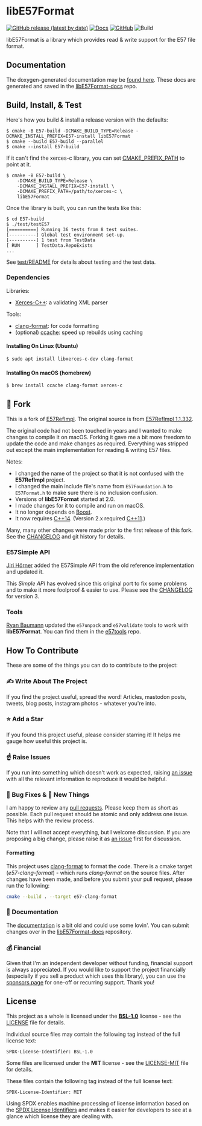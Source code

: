 # libE57Format

[![GitHub release (latest by date)](https://img.shields.io/github/v/release/asmaloney/libE57Format)](https://github.com/asmaloney/libE57Format/releases/latest) [![Docs](https://img.shields.io/badge/docs-online-orange)](https://asmaloney.github.io/libE57Format-docs/) [![GitHub](https://img.shields.io/github/license/asmaloney/libE57Format)](LICENSE) ![Build](https://github.com/asmaloney/libE57Format/actions/workflows/build.yml/badge.svg)

libE57Format is a library which provides read & write support for the E57 file format.

## Documentation

The doxygen-generated documentation may be [found here](https://asmaloney.github.io/libE57Format-docs/). These docs are generated and saved in the [libE57Format-docs](https://github.com/asmaloney/libE57Format-docs) repo.

## Build, Install, & Test

Here's how you build & install a release version with the defaults:

```
$ cmake -B E57-build -DCMAKE_BUILD_TYPE=Release -DCMAKE_INSTALL_PREFIX=E57-install libE57Format
$ cmake --build E57-build --parallel
$ cmake --install E57-build
```

If it can't find the xerces-c library, you can set [CMAKE_PREFIX_PATH](https://cmake.org/cmake/help/latest/variable/CMAKE_PREFIX_PATH.html) to point at it.

```
$ cmake -B E57-build \
    -DCMAKE_BUILD_TYPE=Release \
    -DCMAKE_INSTALL_PREFIX=E57-install \
    -DCMAKE_PREFIX_PATH=/path/to/xerces-c \
    libE57Format
```

Once the library is built, you can run the tests like this:

```
$ cd E57-build
$ ./test/testE57
[==========] Running 36 tests from 8 test suites.
[----------] Global test environment set-up.
[----------] 1 test from TestData
[ RUN      ] TestData.RepoExists
...
```

See [test/README](test/README.md) for details about testing and the test data.

### Dependencies

Libraries:

- [Xerces-C++](https://xerces.apache.org/xerces-c/): a validating XML parser

Tools:

- [clang-format](https://clang.llvm.org/docs/ClangFormat.html): for code formatting
- (optional) [ccache](https://ccache.dev/): speed up rebuilds using caching

#### Installing On Linux (Ubuntu)

```sh
$ sudo apt install libxerces-c-dev clang-format
```

#### Installing On macOS (homebrew)

```sh
$ brew install ccache clang-format xerces-c
```

## 🍴 Fork

This is a fork of [E57RefImpl](https://sourceforge.net/projects/e57-3d-imgfmt/). The original source is from [E57RefImpl 1.1.332](https://sourceforge.net/projects/e57-3d-imgfmt/files/E57Refimpl-src/).

The original code had not been touched in years and I wanted to make changes to compile it on macOS. Forking it gave me a bit more freedom to update the code and make changes as required. Everything was stripped out except the main implementation for reading & writing E57 files.

Notes:

- I changed the name of the project so that it is not confused with the **E57RefImpl** project.
- I changed the main include file's name from `E57Foundation.h` to `E57Format.h` to make sure there is no inclusion confusion.
- Versions of **libE57Format** started at 2.0.
- I made changes for it to compile and run on macOS.
- It no longer depends on [Boost](http://www.boost.org/).
- It now requires [C++14](https://en.cppreference.com/w/cpp/14). (Version 2.x required [C++11](https://en.cppreference.com/w/cpp/11).)

Many, many other changes were made prior to the first release of this fork. See the [CHANGELOG](CHANGELOG.md) and git history for details.

### E57Simple API

[Jiri Hörner](https://github.com/ptc-jhoerner) added the E57Simple API from the old reference implementation and updated it.

This _Simple API_ has evolved since this original port to fix some problems and to make it more foolproof & easier to use. Please see the [CHANGELOG](CHANGELOG.md) for version 3.

### Tools

[Ryan Baumann](https://github.com/ryanfb) updated the `e57unpack` and `e57validate` tools to work with **libE57Format**. You can find them in the [e57tools](https://github.com/ryanfb/e57tools) repo.

## How To Contribute

These are some of the things you can do to contribute to the project:

### ✍ Write About The Project

If you find the project useful, spread the word! Articles, mastodon posts, tweets, blog posts, instagram photos - whatever you're into.

### ⭐️ Add a Star

If you found this project useful, please consider starring it! It helps me gauge how useful this project is.

### ☝ Raise Issues

If you run into something which doesn't work as expected, raising [an issue](https://github.com/asmaloney/libE57Format/issues) with all the relevant information to reproduce it would be helpful.

### 🐞 Bug Fixes & 🧪 New Things

I am happy to review any [pull requests](https://github.com/asmaloney/libE57Format/pulls). Please keep them as short as possible. Each pull request should be atomic and only address one issue. This helps with the review process.

Note that I will not accept everything, but I welcome discussion. If you are proposing a big change, please raise it as [an issue](https://github.com/asmaloney/libE57Format/issues) first for discussion.

#### Formatting

This project uses [clang-format](https://clang.llvm.org/docs/ClangFormat.html) to format the code. There is a cmake target (_e57-clang-format_) - which runs _clang-format_ on the source files. After changes have been made, and before you submit your pull request, please run the following:

```sh
cmake --build . --target e57-clang-format
```

### 📖 Documentation

The [documentation](https://github.com/asmaloney/libE57Format) is a bit old and could use some lovin'. You can submit changes over in the [libE57Format-docs](https://github.com/asmaloney/libE57Format-docs) repository.

### 💰 Financial

Given that I'm an independent developer without funding, financial support is always appreciated. If you would like to support the project financially (especially if you sell a product which uses this library), you can use the [sponsors page](https://github.com/sponsors/asmaloney) for one-off or recurring support. Thank you!

## License

This project as a whole is licensed under the [**BSL-1.0**](https://opensource.org/licenses/BSL-1.0) license - see the [LICENSE](LICENSE.md) file for details.

Individual source files may contain the following tag instead of the full license text:

    SPDX-License-Identifier: BSL-1.0

Some files are licensed under the **MIT** license - see the [LICENSE-MIT](LICENSE-MIT.txt) file for details.

These files contain the following tag instead of the full license text:

    SPDX-License-Identifier: MIT

Using SPDX enables machine processing of license information based on the [SPDX License Identifiers](https://spdx.org/ids) and makes it easier for developers to see at a glance which license they are dealing with.
